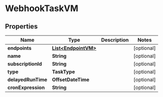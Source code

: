 

# WebhookTaskVM


## Properties

| Name | Type | Description | Notes |
|------------ | ------------- | ------------- | -------------|
|**endpoints** | [**List&lt;EndpointVM&gt;**](EndpointVM.md) |  |  [optional] |
|**name** | **String** |  |  [optional] |
|**subscriptionId** | **String** |  |  [optional] |
|**type** | **TaskType** |  |  [optional] |
|**delayedRunTime** | **OffsetDateTime** |  |  [optional] |
|**cronExpression** | **String** |  |  [optional] |



